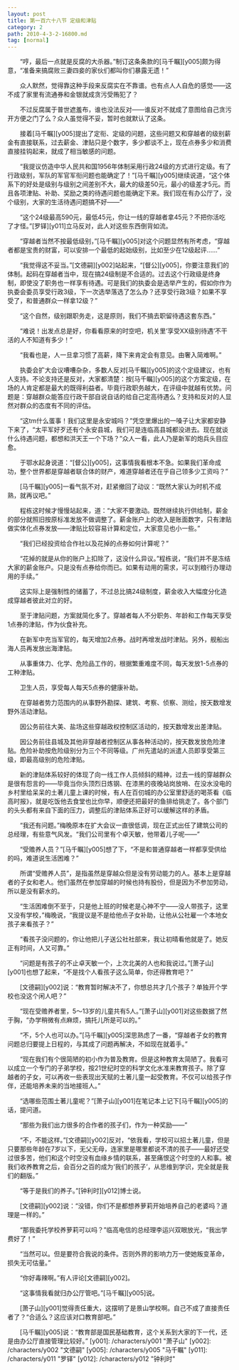 ```yaml
---
layout: post
title: 第一百六十八节 定级和津贴
category: 2
path: 2010-4-3-2-16800.md
tag: [normal]
---
```


　　“哼，最后一点就是反腐的大杀器。”制订这条条款的[马千瞩][y005]颇为得意，“准备来搞腐败三妻四妾的家伙们都叫你们暴露无遗！”

　　众人默然，觉得靠这种手段来反腐实在不靠谱。也有点人人自危的感觉——这不成了家里有流通券和金银就成贪污受贿犯了？

　　不过反腐属于普世遮羞布，谁也没法反对——谁反对不就成了意图给自己贪污开方便之门了么？众人虽觉得不妥，暂时也就默认了这条。

　　接着[马千瞩][y005]提出了定衔、定级的问题，这些问题又和穿越者的级别薪金有直接联系，过去薪金、津贴只是个数字，多少都谈不上，现在点券多少和消费直接挂钩起来，就成了相当敏感的问题。

　　“我提议仿造中华人民共和国1956年体制采用行政24级的方式进行定级。有了行政级别，军队的军官军衔问题也能确定了！”[马千瞩][y005]继续说道，“这个体系下的好处是级别与级别之间差别不大，最大的级差50元，最小的级差才5元。而且各项津贴、补助、奖励之类的待遇问题也能确定下来。我们现在有办公厅了，没个级别，大家的生活待遇问题搞不好——”

　　“这个24级最高590元，最低45元，你让一线的穿越者拿45元？不把你活吃了才怪。”[罗铎][y011]立马反对，此人对这些东西倒背如流。

　　“穿越者当然不按最低级别，”[马千瞩][y005]对这个问题显然有所考虑，“穿越者都是宝贵的财富，可以安排一个最低的起始级别，比如至少在12级起评……”

　　“我觉得这不妥当。”[文德嗣][y002]站起来，“[督公][y005]，你要注意我们的体制。起码在穿越者当中，现在搞24级制是不合适的。过去这个行政级是终身制，即使没了职务也一样享有待遇。可是我们的执委会是选举产生的，假如你作为执委会委员享受行政3级，下一次选举落选了怎么办？还享受行政3级？如果不享受了，和普通群众一样拿12级？”

　　“这个自然，级别跟职务走，这是原则，我们不搞去职留待遇这套东西。”

　　“难说！出发点总是好，你看看原来的时空吧，机关里‘享受XX级别待遇’不干活的人不知道有多少！”

　　“我看也是，人一旦拿习惯了高薪，降下来肯定会有意见。由奢入简难啊。”

　　执委会扩大会议嘈嘈杂杂，多数人反对[马千瞩][y005]的这个定级建议，也有人支持。不论支持还是反对，大家都清楚：按[马千瞩][y005]的这个方案定级，在场的人肯定都是最大的既得利益者。毕竟行政职务越大，在评级中就越有优势。问题是：穿越群众能答应行政干部自说自话的给自己定高待遇么？支持和反对的人显然对群众的态度有不同的评估。

　　“这tm什么蛋事！我们这里是永安城吗？”凭空里爆出的一嗓子让大家都安静下来了，“太平军好歹还有个永安县城，我们可是连临高县城都没进去。现在就谈什么待遇问题，都想和洪天王一个下场？”众人一看，此人乃是新军的炮兵头目应愈。

　　于鄂水起身说道：“[督公][y005]，这事情我看根本不急。如果我们革命成功，整个世界都是穿越者联合体的财产，难道穿越者还在乎自己领多少工资吗？”

　　[马千瞩][y005]一看气氛不对，赶紧撤回了动议：“既然大家认为时机不成熟，就再议吧。”

　　程栋这时候才慢慢站起来，道：“大家不要激动。既然继续执行供给制，薪金的部分就照旧按原标准发放不做调整了。薪金账户上的收入是账面数字，只有津贴做实体化点券发放——津贴比较容易计算和定位，大家意见也小一些。”

　　“我们已经投资给合作社以及花掉的点券如何计算呢？”

　　“花掉的就是从你的账户上扣除了，这没什么异议。”程栋说，“我们并不是冻结大家的薪金账户。只是没有点券给你而已。如果有动用的需求，可以到粮行办理动用的手续。”

　　这实际上是强制性的储蓄了，不过总比搞24级制度，薪金收入大幅度分化造成穿越者彼此对立的好。

　　至于津贴问题，方案就简化多了。穿越者每人不分职务、年龄和工作每天享受1点券的津贴，作为伙食补充。

　　在新军中充当军官的，每天增加2点券。战时再增发战时津贴。另外，舰船出海人员再发放出海津贴。

　　从事重体力、化学、危险品工作的，根据繁重难度不同，每天发放1-5点券的工种津贴。

　　卫生人员，享受每人每天5点券的健康补助。

　　在穿越者势力范围内的从事野外勘探、建筑、考察、侦察、测绘，按天数增发野外活动津贴。

　　因公务前往大美、盐场这些穿越政权控制区活动的，按天数增发出差津贴。

　　因公务前往县城及其他非穿越者控制区从事各种活动的，按天数发放危险津贴。危险补助按危险级别分为三个不同等级。广州先遣站的派遣人员即享受第三级，即最高级别的危险津贴。

　　新的津贴体系较好的体现了向一线工作人员倾斜的精神，过去一线的穿越群众是很有怨言的——毕竟当你头顶烈日炼钢、在漆黑的夜晚站岗放哨、在没水没电的乡村里给呆呆的土著儿童上课的时候，有人在百仞城的办公室里舒适的喝茶看《临高时报》，就是吃饭他去食堂也比你早，顺便还把最好的鱼排给挑走了。各个部门的头头都有来自下面的压力，调整后的津贴体系正好可以缓解这样的矛盾。

　　“我还有问题。”梅晚原本在扩大会议一直很低调，现在正式出任了建筑公司的总经理，有些意气风发。“我们公司里有个卓天敏，他带着儿子呢——”

　　“受赡养人员？”[马千瞩][y005]想了下，“不是和普通穿越者一样都享受供给的吗，难道说生活困难？”

　　所谓“受赡养人员”，是指虽然是穿越众但是没有劳动能力的人。基本上是穿越者的子女和老人。他们虽然在参加穿越的时候也持有股份，但是因为不参加劳动，所以是没有薪水的。

　　“生活困难倒不至于，只是他上班的时候老是心神不宁——没人带孩子，这里又没有学校，”梅晚说，“我提议是不是给他点子女补助，让他从公社雇一个本地女孩子来看孩子？”

　　“看孩子没问题的，你让他把儿子送公社社部来，我让初晴看他就是了。她反正有时间，人又可靠。”

　　“问题是有孩子的不止卓天敏一个，上次北美的人也和我说过。”[萧子山][y001]也想了起来，“不是找个人看孩子这么简单，你还得教育吧？”

　　[文德嗣][y002]说：“教育暂时解决不了，你想总共才几个孩子？单独开个学校也没这个闲人吧？”

　　“现在受赡养者里，5～13岁的儿童共有5人。”[萧子山][y001]对这些数据了然于胸，“办学稍微有点麻烦，搞托儿所是可以的。”

　　“不，5个人也可以办。”[马千瞩][y005]深思熟虑了一番，“穿越者子女的教育问题总归要提上日程的，与其成了问题再解决，不如现在就着手。”

　　“现在我们有个很简陋的初小作为普及教育。但是这种教育太简陋了。我看可以成立一个专门的子弟学校，按21世纪时空的科学文化水准来教育孩子。除了穿越者的子女，可以再收一些表现出天赋的土著儿童一起受教育。不仅可以给孩子作伴，还能培养未来的当地接班人。”

　　“选哪些范围土著儿童呢？”[萧子山][y001]在笔记本上记下[马千瞩][y005]的话，提问道。

　　“那些为我们出力很多的合作者的孩子们，作为一种奖励——”

　　“不，不能这样。”[文德嗣][y002]反对，“依我看，学校可以招土著儿童，但是只要那些年龄在7岁以下，无父无母，连家里是哪里都说不清的孩子——最好还受过很多苦，他们和这个时空没有血缘乡情的联系，甚至痛恨这个时空的人和事。被我们收养教育之后，会百分之百的成为‘我们的孩子’，从思维到学识，完全就是我们的翻版。”

　　“等于是我们的养子。”[钟利时][y012]博士说。

　　[文德嗣][y002]说：“没错，你们不是都想养萝莉开始培养自己的老婆吗？道理是一样的。”

　　“那我委托学校养萝莉可以吗？”临高电信的总经理李运兴双眼放光，“我出学费好了！”

　　“当然可以。但是要符合我说的条件。否则外界的影响力万一使她叛变革命，损失无可估量。”

　　“你好毒辣啊。”有人评论[文德嗣][y002]。

　　“这事情我看就归办公厅管吧。”[马千瞩][y005]说。

　　[萧子山][y001]觉得责任重大，这摆明了是景山学校啊。自己不成了直接责任者了？“合适么？这应该对口教育部吧。”

　　[马千瞩][y005]说：“教育部是国民基础教育，这个关系到大家的下一代，还是由办公厅直接管理比较好。”
[y001]: /characters/y001 "萧子山"
[y002]: /characters/y002 "文德嗣"
[y005]: /characters/y005 "马千瞩"
[y011]: /characters/y011 "罗铎"
[y012]: /characters/y012 "钟利时"
